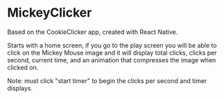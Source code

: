 # MickeyClicker
Based on the CookieClicker app, created with React Native.

Starts with a home screen, if you go to the play screen you will be able to click on the Mickey Mouse image
and it will display total clicks, clicks per second, current time, and an animation that compresses the image
when clicked on.

Note: must click "start timer" to begin the clicks per second and timer displays.

